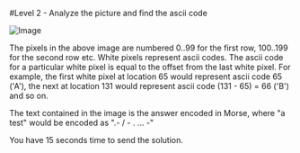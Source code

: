 #Level 2 - Analyze the picture and find the ascii code

![Image](https://github.com/frodopwns/python-examples/blob/master/image_analysis/PNG.png?raw=true "PNG file for Level 2 test")

The pixels in the above image are numbered 0..99 for the first row, 100..199 for the second row etc. White pixels represent ascii codes. The ascii code for a particular white pixel is equal to the offset from the last white pixel. For example, the first white pixel at location 65 would represent ascii code 65 ('A'), the next at location 131 would represent ascii code (131 - 65) = 66 ('B') and so on.

The text contained in the image is the answer encoded in Morse, where "a test" would be encoded as ".- / - . ... -"


You have 15 seconds time to send the solution.
